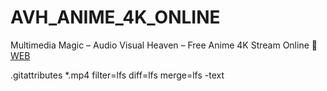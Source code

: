 # AVH_ANIME_4K_ONLINE
Multimedia Magic – Audio Visual Heaven – Free Anime 4K Stream Online 👀
[WEB](https://mattymrozkun.github.io/AVH_ANIME_4K_ONLINE/)


.gitattributes
*.mp4 filter=lfs diff=lfs merge=lfs -text